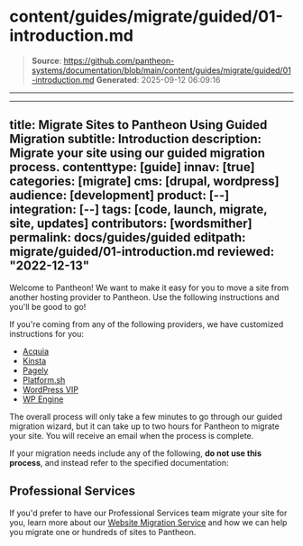# content/guides/migrate/guided/01-introduction.md

> **Source**: https://github.com/pantheon-systems/documentation/blob/main/content/guides/migrate/guided/01-introduction.md
> **Generated**: 2025-09-12 06:09:16

---

---
title: Migrate Sites to Pantheon Using Guided Migration
subtitle: Introduction
description: Migrate your site using our guided migration process.
contenttype: [guide]
innav: [true]
categories: [migrate]
cms: [drupal, wordpress]
audience: [development]
product: [--]
integration: [--]
tags: [code, launch, migrate, site, updates]
contributors: [wordsmither]
permalink: docs/guides/guided
editpath: migrate/guided/01-introduction.md
reviewed: "2022-12-13"
---
<Wistia src="n8tnwnrkn6" />

Welcome to Pantheon! We want to make it easy for you to move a site from another hosting provider to Pantheon. Use the following instructions and you'll be good to go!

<Alert title="Note" type="info" >

If you're coming from any of the following providers, we have customized instructions for you:

- [Acquia](/guides/acquia/migrate)
- [Kinsta](/guides/kinsta/migrate)
- [Pagely](/guides/pagely/migrate)
- [Platform.sh](/guides/platformsh/migrate)
- [WordPress VIP](/guides/wordpressvip/migrate)
- [WP Engine](/guides/wpengine/migrate)

</Alert>

The overall process will only take a few minutes to go through our guided migration wizard, but it can take up to two hours for Pantheon to migrate your site. You will receive an email when the process is complete.

<Alert title="Warning" type="danger" >

If your migration needs include any of the following, **do not use this process**, and instead refer to the specified documentation:

<Partial file="migrate/manual-when-all.md" />
<Partial file="migrate/manual-when-drupal.md" />
<Partial file="migrate/manual-when-wordpress.md" />

</Alert>


## Professional Services

If you'd prefer to have our Professional Services team migrate your site for you, learn more about our [Website Migration Service](https://pantheon.io/professional-services/website-migrations?docs) and how we can help you migrate one or hundreds of sites to Pantheon.